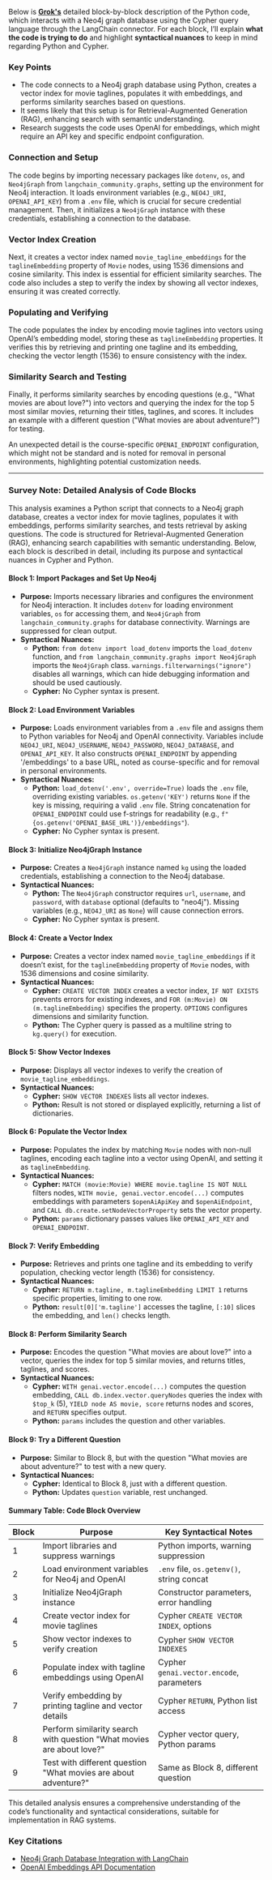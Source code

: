 Below is **[Grok's](https://grok.com)** detailed block-by-block description of the Python code, which interacts with a Neo4j graph database using the Cypher query language through the LangChain connector. For each block, I’ll explain **what the code is trying to do** and highlight **syntactical nuances** to keep in mind regarding Python and Cypher.

### Key Points
- The code connects to a Neo4j graph database using Python, creates a vector index for movie taglines, populates it with embeddings, and performs similarity searches based on questions.
- It seems likely that this setup is for Retrieval-Augmented Generation (RAG), enhancing search with semantic understanding.
- Research suggests the code uses OpenAI for embeddings, which might require an API key and specific endpoint configuration.

### Connection and Setup
The code begins by importing necessary packages like `dotenv`, `os`, and `Neo4jGraph` from `langchain_community.graphs`, setting up the environment for Neo4j interaction. It loads environment variables (e.g., `NEO4J_URI`, `OPENAI_API_KEY`) from a `.env` file, which is crucial for secure credential management. Then, it initializes a `Neo4jGraph` instance with these credentials, establishing a connection to the database.

### Vector Index Creation
Next, it creates a vector index named `movie_tagline_embeddings` for the `taglineEmbedding` property of `Movie` nodes, using 1536 dimensions and cosine similarity. This index is essential for efficient similarity searches. The code also includes a step to verify the index by showing all vector indexes, ensuring it was created correctly.

### Populating and Verifying
The code populates the index by encoding movie taglines into vectors using OpenAI’s embedding model, storing these as `taglineEmbedding` properties. It verifies this by retrieving and printing one tagline and its embedding, checking the vector length (1536) to ensure consistency with the index.

### Similarity Search and Testing
Finally, it performs similarity searches by encoding questions (e.g., "What movies are about love?") into vectors and querying the index for the top 5 most similar movies, returning their titles, taglines, and scores. It includes an example with a different question ("What movies are about adventure?") for testing.

An unexpected detail is the course-specific `OPENAI_ENDPOINT` configuration, which might not be standard and is noted for removal in personal environments, highlighting potential customization needs.

---

### Survey Note: Detailed Analysis of Code Blocks

This analysis examines a Python script that connects to a Neo4j graph database, creates a vector index for movie taglines, populates it with embeddings, performs similarity searches, and tests retrieval by asking questions. The code is structured for Retrieval-Augmented Generation (RAG), enhancing search capabilities with semantic understanding. Below, each block is described in detail, including its purpose and syntactical nuances in Cypher and Python.

#### Block 1: Import Packages and Set Up Neo4j
- **Purpose:** Imports necessary libraries and configures the environment for Neo4j interaction. It includes `dotenv` for loading environment variables, `os` for accessing them, and `Neo4jGraph` from `langchain_community.graphs` for database connectivity. Warnings are suppressed for clean output.
- **Syntactical Nuances:**
  - **Python:** `from dotenv import load_dotenv` imports the `load_dotenv` function, and `from langchain_community.graphs import Neo4jGraph` imports the `Neo4jGraph` class. `warnings.filterwarnings("ignore")` disables all warnings, which can hide debugging information and should be used cautiously.
  - **Cypher:** No Cypher syntax is present.

#### Block 2: Load Environment Variables
- **Purpose:** Loads environment variables from a `.env` file and assigns them to Python variables for Neo4j and OpenAI connectivity. Variables include `NEO4J_URI`, `NEO4J_USERNAME`, `NEO4J_PASSWORD`, `NEO4J_DATABASE`, and `OPENAI_API_KEY`. It also constructs `OPENAI_ENDPOINT` by appending '/embeddings' to a base URL, noted as course-specific and for removal in personal environments.
- **Syntactical Nuances:**
  - **Python:** `load_dotenv('.env', override=True)` loads the `.env` file, overriding existing variables. `os.getenv('KEY')` returns `None` if the key is missing, requiring a valid `.env` file. String concatenation for `OPENAI_ENDPOINT` could use f-strings for readability (e.g., `f"{os.getenv('OPENAI_BASE_URL')}/embeddings"`).
  - **Cypher:** No Cypher syntax is present.

#### Block 3: Initialize Neo4jGraph Instance
- **Purpose:** Creates a `Neo4jGraph` instance named `kg` using the loaded credentials, establishing a connection to the Neo4j database.
- **Syntactical Nuances:**
  - **Python:** The `Neo4jGraph` constructor requires `url`, `username`, and `password`, with `database` optional (defaults to "neo4j"). Missing variables (e.g., `NEO4J_URI` as `None`) will cause connection errors.
  - **Cypher:** No Cypher syntax is present.

#### Block 4: Create a Vector Index
- **Purpose:** Creates a vector index named `movie_tagline_embeddings` if it doesn’t exist, for the `taglineEmbedding` property of `Movie` nodes, with 1536 dimensions and cosine similarity.
- **Syntactical Nuances:**
  - **Cypher:** `CREATE VECTOR INDEX` creates a vector index, `IF NOT EXISTS` prevents errors for existing indexes, and `FOR (m:Movie) ON (m.taglineEmbedding)` specifies the property. `OPTIONS` configures dimensions and similarity function.
  - **Python:** The Cypher query is passed as a multiline string to `kg.query()` for execution.

#### Block 5: Show Vector Indexes
- **Purpose:** Displays all vector indexes to verify the creation of `movie_tagline_embeddings`.
- **Syntactical Nuances:**
  - **Cypher:** `SHOW VECTOR INDEXES` lists all vector indexes.
  - **Python:** Result is not stored or displayed explicitly, returning a list of dictionaries.

#### Block 6: Populate the Vector Index
- **Purpose:** Populates the index by matching `Movie` nodes with non-null taglines, encoding each tagline into a vector using OpenAI, and setting it as `taglineEmbedding`.
- **Syntactical Nuances:**
  - **Cypher:** `MATCH (movie:Movie) WHERE movie.tagline IS NOT NULL` filters nodes, `WITH movie, genai.vector.encode(...)` computes embeddings with parameters `$openAiApiKey` and `$openAiEndpoint`, and `CALL db.create.setNodeVectorProperty` sets the vector property.
  - **Python:** `params` dictionary passes values like `OPENAI_API_KEY` and `OPENAI_ENDPOINT`.

#### Block 7: Verify Embedding
- **Purpose:** Retrieves and prints one tagline and its embedding to verify population, checking vector length (1536) for consistency.
- **Syntactical Nuances:**
  - **Cypher:** `RETURN m.tagline, m.taglineEmbedding LIMIT 1` returns specific properties, limiting to one row.
  - **Python:** `result[0]['m.tagline']` accesses the tagline, `[:10]` slices the embedding, and `len()` checks length.

#### Block 8: Perform Similarity Search
- **Purpose:** Encodes the question "What movies are about love?" into a vector, queries the index for top 5 similar movies, and returns titles, taglines, and scores.
- **Syntactical Nuances:**
  - **Cypher:** `WITH genai.vector.encode(...)` computes the question embedding, `CALL db.index.vector.queryNodes` queries the index with `$top_k` (5), `YIELD node AS movie, score` returns nodes and scores, and `RETURN` specifies output.
  - **Python:** `params` includes the question and other variables.

#### Block 9: Try a Different Question
- **Purpose:** Similar to Block 8, but with the question "What movies are about adventure?" to test with a new query.
- **Syntactical Nuances:**
  - **Cypher:** Identical to Block 8, just with a different question.
  - **Python:** Updates `question` variable, rest unchanged.

#### Summary Table: Code Block Overview

| Block | Purpose                                                                 | Key Syntactical Notes                     |
|-------|-------------------------------------------------------------------------|-------------------------------------------|
| 1     | Import libraries and suppress warnings                                  | Python imports, warning suppression       |
| 2     | Load environment variables for Neo4j and OpenAI                         | `.env` file, `os.getenv()`, string concat |
| 3     | Initialize Neo4jGraph instance                                         | Constructor parameters, error handling    |
| 4     | Create vector index for movie taglines                                 | Cypher `CREATE VECTOR INDEX`, options     |
| 5     | Show vector indexes to verify creation                                 | Cypher `SHOW VECTOR INDEXES`              |
| 6     | Populate index with tagline embeddings using OpenAI                    | Cypher `genai.vector.encode`, parameters  |
| 7     | Verify embedding by printing tagline and vector details                | Cypher `RETURN`, Python list access       |
| 8     | Perform similarity search with question "What movies are about love?"  | Cypher vector query, Python params        |
| 9     | Test with different question "What movies are about adventure?"        | Same as Block 8, different question       |

This detailed analysis ensures a comprehensive understanding of the code’s functionality and syntactical considerations, suitable for implementation in RAG systems.

### Key Citations
- [Neo4j Graph Database Integration with LangChain](https://neo4j.com/docs/langchain/current/)
- [OpenAI Embeddings API Documentation](https://platform.openai.com/docs/api-reference/embeddings)
